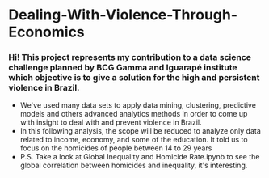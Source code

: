 # Dealing-With-Violence-Through-Economics
### Hi! This project represents my contribution to a data science challenge planned by BCG Gamma and Iguarapé institute which objective is to give a solution for the high and persistent violence in Brazil.
- We've used many data sets to apply data mining, clustering, predictive models and others advanced analytics methods in order to come up with insight to deal with and prevent violence in Brazil.
- In this following analysis, the scope will be reduced to analyze only data related to income, economy, and some of the education. It told us to focus on the homicides of people between 14 to 29 years
- P.S. Take a look at Global Inequality and Homicide Rate.ipynb to see the global correlation between homicides and inequality, it's interesting.
